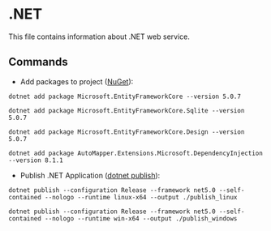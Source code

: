 # .NET

This file contains information about .NET web service.

## Commands

- Add packages to project ([NuGet](https://www.nuget.org)):

`dotnet add package Microsoft.EntityFrameworkCore --version 5.0.7`

`dotnet add package Microsoft.EntityFrameworkCore.Sqlite --version 5.0.7`

`dotnet add package Microsoft.EntityFrameworkCore.Design --version 5.0.7`

`dotnet add package AutoMapper.Extensions.Microsoft.DependencyInjection --version 8.1.1`


- Publish .NET Application ([dotnet publish](https://docs.microsoft.com/en-us/dotnet/core/tools/dotnet-publish)):

`dotnet publish --configuration Release --framework net5.0 --self-contained --nologo --runtime linux-x64 --output ./publish_linux`

`dotnet publish --configuration Release --framework net5.0 --self-contained --nologo --runtime win-x64 --output ./publish_windows`
